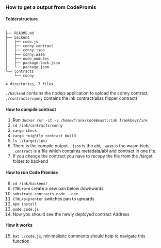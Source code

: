 ### How to get a output from CodePromis

#### Folderstructure

```
.
├── README.md
├── backend
│   ├── code.js
│   ├── conny.contract
│   ├── conny.json
│   ├── conny.wasm
│   ├── node_modules
│   ├── package-lock.json
│   └── package.json
└── contracts
    └── conny

4 directories, 7 files

```

`./backend` contains the nodejs application to upload the conny contract.
`./contracts/conny` contains the ink contract(alias flipper contract)

#### How to compile contract

1. Run `docker run -it -v /home/frank/codeBeast:/ink frankbevr/ink`
2. `cd /ink/contracts/conny`
3. `cargo check`
4. `cargo +nightly contract build`
5. `ls ./target/ink/`
6. There is the compile output. `.json` is the abi, `.wasm` is the wasm blob, `.contract` is a file which containts metadata/abi and contract in one file.
7. If you change the contract you have to recopy the file from the /target folder to backend

#### How to run Code Promise

8. `cd /ink/backend/`
9. `CTRL+p+d` create a new pan below downwards
10. `substrate-contracts-node --dev`
11. `CTRL+p+p+enter` switches pan to upwards
12. `npm install`
13. `node code.js`
14. Now you should see the newly deployed contract Address

#### How it works

15. `bat ./code.js`, minimalisitc comments should help to navigate this function.
